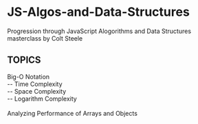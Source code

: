 # JS-Algos-and-Data-Structures

Progression through JavaScript Alogorithms and Data Structures masterclass by Colt Steele

## TOPICS

Big-O Notation<br>
-- Time Complexity<br>
-- Space Complexity<br>
-- Logarithm Complexity<br>
<br>
Analyzing Performance of Arrays and Objects<br>
